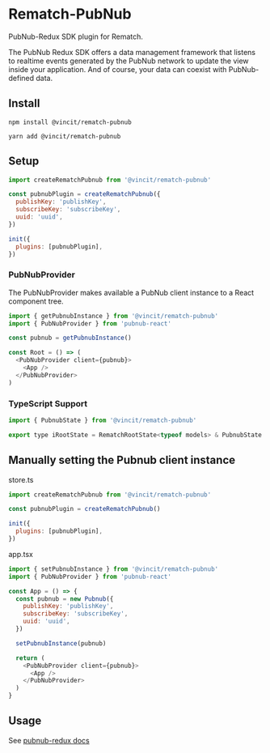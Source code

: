 # Rematch-PubNub

PubNub-Redux SDK plugin for Rematch.

The PubNub Redux SDK offers a data management framework that listens to realtime events generated by the PubNub network to update the view inside your application. And of course, your data can coexist with PubNub-defined data.

## Install

```text
npm install @vincit/rematch-pubnub
```

```text
yarn add @vincit/rematch-pubnub
```

## Setup

```javascript
import createRematchPubnub from '@vincit/rematch-pubnub'

const pubnubPlugin = createRematchPubnub({
  publishKey: 'publishKey',
  subscribeKey: 'subscribeKey',
  uuid: 'uuid',
})

init({
  plugins: [pubnubPlugin],
})
```

### PubNubProvider

The PubNubProvider makes available a PubNub client instance to a React component tree.

```javascript
import { getPubnubInstance } from '@vincit/rematch-pubnub'
import { PubNubProvider } from 'pubnub-react'

const pubnub = getPubnubInstance()

const Root = () => (
  <PubNubProvider client={pubnub}>
    <App />
  </PubNubProvider>
)
```

### TypeScript Support

```javascript
import { PubnubState } from '@vincit/rematch-pubnub'

export type iRootState = RematchRootState<typeof models> & PubnubState
```

## Manually setting the Pubnub client instance

store.ts

```javascript
import createRematchPubnub from '@vincit/rematch-pubnub'

const pubnubPlugin = createRematchPubnub()

init({
  plugins: [pubnubPlugin],
})
```

app.tsx

```javascript
import { setPubnubInstance } from '@vincit/rematch-pubnub'
import { PubNubProvider } from 'pubnub-react'

const App = () => {
  const pubnub = new Pubnub({
    publishKey: 'publishKey',
    subscribeKey: 'subscribeKey',
    uuid: 'uuid',
  })

  setPubnubInstance(pubnub)

  return (
    <PubNubProvider client={pubnub}>
      <App />
    </PubNubProvider>
  )
}
```

## Usage

See [pubnub-redux docs](https://github.com/pubnub/redux)
